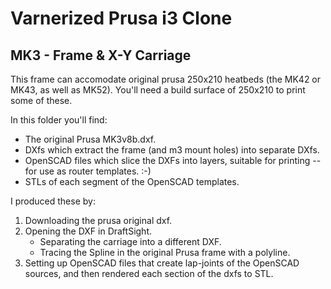 # Varnerized Prusa i3 Clone
## MK3 - Frame & X-Y Carriage

This frame can accomodate original prusa 250x210 heatbeds (the MK42 or MK43, as well as MK52). 
You'll need a build surface of 250x210 to print some of these.

In this folder you'll find:

* The original Prusa MK3v8b.dxf.
* DXfs which extract the frame (and m3 mount holes) into separate DXfs.
* OpenSCAD files which slice the DXFs into layers, suitable for printing -- for use as router templates. :-)
* STLs of each segment of the OpenSCAD templates.

I produced these by:

1. Downloading the prusa original dxf.
2. Opening the DXF in DraftSight.
    * Separating the carriage into a different DXF.
    * Tracing the Spline in the original Prusa frame with a polyline.
5. Setting up OpenSCAD files that create lap-joints of the OpenSCAD sources, and then rendered each section of the dxfs to STL.
